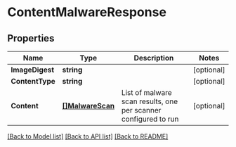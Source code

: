 # ContentMalwareResponse

## Properties

Name | Type | Description | Notes
------------ | ------------- | ------------- | -------------
**ImageDigest** | **string** |  | [optional] 
**ContentType** | **string** |  | [optional] 
**Content** | [**[]MalwareScan**](MalwareScan.md) | List of malware scan results, one per scanner configured to run | [optional] 

[[Back to Model list]](../README.md#documentation-for-models) [[Back to API list]](../README.md#documentation-for-api-endpoints) [[Back to README]](../README.md)



